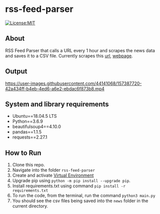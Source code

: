 # rss-feed-parser

[![License:MIT](https://img.shields.io/badge/License-MIT-green.svg)](https://github.com/nalindas9/rss-feed-parser/blob/master/LICENSE)

## About
RSS Feed Parser that calls a URL every 1 hour and scrapes the news data and saves it to a CSV file. Currently scrapes this [url](https://www.yahoo.com/news/rss/),
[webpage](https://www.yahoo.com/news/).

## Output

https://user-images.githubusercontent.com/44141068/157387720-42a434ff-b4eb-4ed6-a6e2-ebdac6f873b8.mp4

## System and library requirements

- Ubuntu==18.04.5 LTS
- Python==3.6.9
- beautifulsoup4==4.10.0
- pandas==1.1.5
- requests==2.27.1

## How to Run
1. Clone this repo. <br>
2. Navigate into the folder `rss-feed-parser` <br>
3. Create and activate [Virtual Environment](https://docs.python.org/3/library/venv.html) <br>
4. Upgrade pip using `python -m pip install --upgrade pip`.
5. Install requirements.txt using command `pip install -r requirements.txt`
6. To run the code, from the terminal, run the command `python3 main.py` <br>
7. You should see the csv files being saved into the `news` folder in the current directory.



